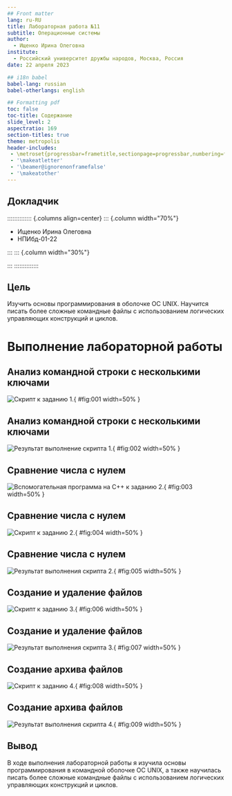 ```yaml
---
## Front matter
lang: ru-RU
title: Лабораторная работа №11
subtitle: Операционные системы
author:
  - Ищенко Ирина Олеговна
institute:
  - Российский университет дружбы народов, Москва, Россия
date: 22 апреля 2023

## i18n babel
babel-lang: russian
babel-otherlangs: english

## Formatting pdf
toc: false
toc-title: Содержание
slide_level: 2
aspectratio: 169
section-titles: true
theme: metropolis
header-includes:
 - \metroset{progressbar=frametitle,sectionpage=progressbar,numbering=fraction}
 - '\makeatletter'
 - '\beamer@ignorenonframefalse'
 - '\makeatother'
---
```


## Докладчик

:::::::::::::: {.columns align=center}
::: {.column width="70%"}

  * Ищенко Ирина Олеговна
  * НПИбд-01-22

:::
::: {.column width="30%"}


:::
::::::::::::::


## Цель 

Изучить основы программирования в оболочке ОС UNIX. Научится писать более
сложные командные файлы с использованием логических управляющих конструкций и циклов.

# Выполнение лабораторной работы

## Анализ командной строки с несколькими ключами

![Скрипт к заданию 1.](image/1.png){ #fig:001 width=50% }

## Анализ командной строки с несколькими ключами

![Результат выполнение скрипта 1.](image/2.png){ #fig:002 width=50% }

## Сравнение числа с нулем

![Вспомогательная программа на C++ к заданию 2.](image/3.png){ #fig:003 width=50% }

## Сравнение числа с нулем

![Скрипт к заданию 2.](image/4.png){ #fig:004 width=50% }

## Сравнение числа с нулем

![Результат выполнения скрипта 2.](image/5.png){ #fig:005 width=50% }

## Создание и удаление файлов

![Скрипт к заданию 3.](image/6.png){ #fig:006 width=50% }

## Создание и удаление файлов

![Результат выполнения скрипта 3.](image/7.png){ #fig:007 width=50% }

## Создание архива файлов

![Скрипт к заданию 4.](image/8.png){ #fig:008 width=50% }

## Создание архива файлов

![Результат выполнения скрипта 4.](image/9.png){ #fig:009 width=50% }

## Вывод

В ходе выполнения лабораторной работы я изучила основы программирования в командной оболочке OC UNIX, а также научилась писать более сложные командные файлы с использованием логических управляющих конструкций и циклов.
